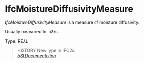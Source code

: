 IfcMoistureDiffusivityMeasure
=============================
_IfcMoistureDiffusivityMeasure_ is a measure of moisture diffusivity.  
  
Usually measured in m3/s.  
  
Type: REAL  
  
> HISTORY  New type in IFC2x.  
[ _bSI
Documentation_](https://standards.buildingsmart.org/IFC/DEV/IFC4_2/FINAL/HTML/schema/ifcmeasureresource/lexical/ifcmoisturediffusivitymeasure.htm)


